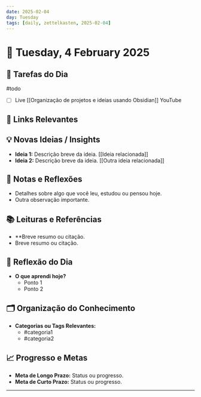 ```yaml
---
date: 2025-02-04
day: Tuesday
tags: [daily, zettelkasten, 2025-02-04]
---
```


# 📅 Tuesday, 4 February 2025

## 📝 **Tarefas do Dia**
#todo 
- [ ] Live [[Organização de projetos e ideias usando Obsidian]] YouTube

## 🔗 **Links Relevantes**


## 💡 **Novas Ideias / Insights**
- **Ideia 1:** Descrição breve da ideia. [[Ideia relacionada]]
- **Ideia 2:** Descrição breve da ideia. [[Outra ideia relacionada]]

## 🧠 **Notas e Reflexões**
- Detalhes sobre algo que você leu, estudou ou pensou hoje.
- Outra observação importante.

## 📚 **Leituras e Referências**
- **Breve resumo ou citação.
- Breve resumo ou citação.

## 🌟 **Reflexão do Dia**
- **O que aprendi hoje?**
  - Ponto 1
  - Ponto 2

## 🗂️ **Organização do Conhecimento**
- **Categorias ou Tags Relevantes:**
  - #categoria1
  - #categoria2

## 📈 **Progresso e Metas**
- **Meta de Longo Prazo:** Status ou progresso.
- **Meta de Curto Prazo:** Status ou progresso.

---

